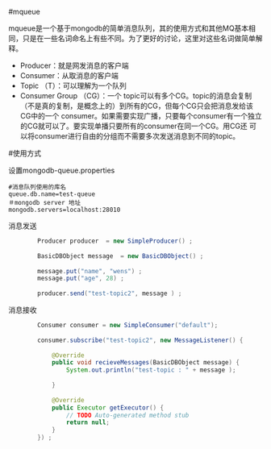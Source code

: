 

#mqueue

mqueue是一个基于mongodb的简单消息队列，其的使用方式和其他MQ基本相同，只是在一些名词命名上有些不同。为了更好的讨论，这里对这些名词做简单解释。

* Producer：就是网发消息的客户端
* Consumer：从取消息的客户端
* Topic （T）：可以理解为一个队列
* Consumer Group （CG）：一个 topic可以有多个CG。topic的消息会复制（不是真的复制，是概念上的）到所有的CG，但每个CG只会把消息发给该CG中的一个 consumer。如果需要实现广播，只要每个consumer有一个独立的CG就可以了。要实现单播只要所有的consumer在同一个CG。用CG还 可以将consumer进行自由的分组而不需要多次发送消息到不同的topic。


#使用方式

设置mongodb-queue.properties

```
#消息队列使用的库名
queue.db.name=test-queue
＃mongodb server 地址
mongodb.servers=localhost:28010
```
消息发送

```java
        Producer producer  = new SimpleProducer() ;
    	
		BasicDBObject message  = new BasicDBObject() ;
		
		message.put("name", "wens") ;
		message.put("age", 28) ;
        
        producer.send("test-topic2", message ) ;
```

消息接收

```java
        Consumer consumer = new SimpleConsumer("default");
    	
		consumer.subscribe("test-topic2", new MessageListener() {
			
			@Override
			public void recieveMessages(BasicDBObject message) {
				System.out.println("test-topic : " + message );
				
			}
			
			@Override
			public Executor getExecutor() {
				// TODO Auto-generated method stub
				return null;
			}
		}) ;
```

